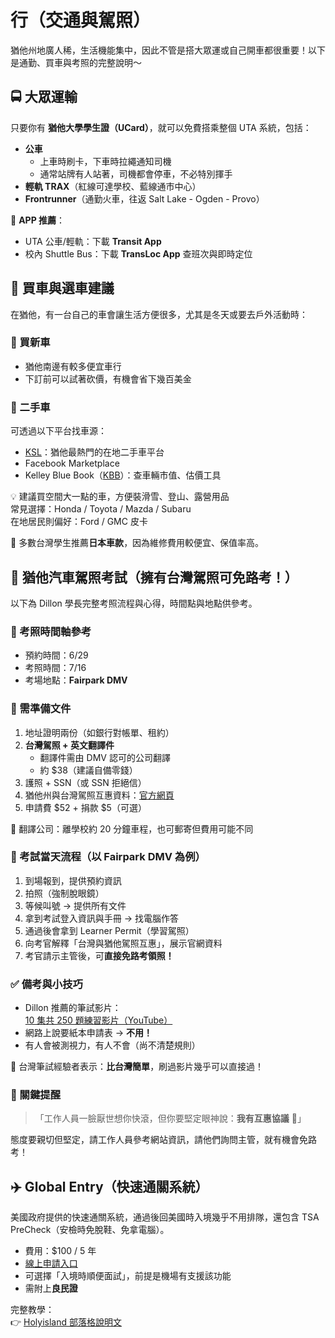 # 行（交通與駕照）

猶他州地廣人稀，生活機能集中，因此不管是搭大眾運或自己開車都很重要！以下是通勤、買車與考照的完整說明～

## 🚍 大眾運輸

只要你有 **猶他大學學生證（UCard）**，就可以免費搭乘整個 UTA 系統，包括：

- **公車**
  - 上車時刷卡，下車時拉繩通知司機
  - 通常站牌有人站著，司機都會停車，不必特別揮手
- **輕軌 TRAX**（紅線可達學校、藍線通市中心）
- **Frontrunner**（通勤火車，往返 Salt Lake - Ogden - Provo）

🚌 **APP 推薦**：
- UTA 公車/輕軌：下載 **Transit App**
- 校內 Shuttle Bus：下載 **TransLoc App** 查班次與即時定位

## 🚗 買車與選車建議

在猶他，有一台自己的車會讓生活方便很多，尤其是冬天或要去戶外活動時：

### 🚙 買新車
- 猶他南邊有較多便宜車行
- 下訂前可以試著砍價，有機會省下幾百美金

### 🚗 二手車
可透過以下平台找車源：
- [KSL](https://cars.ksl.com/)：猶他最熱門的在地二手車平台
- Facebook Marketplace
- Kelley Blue Book（[KBB](https://www.kbb.com/)）：查車輛市值、估價工具

💡 建議買空間大一點的車，方便裝滑雪、登山、露營用品  
常見選擇：Honda / Toyota / Mazda / Subaru  
在地居民則偏好：Ford / GMC 皮卡  

📌 多數台灣學生推薦**日本車款**，因為維修費用較便宜、保值率高。

## 🪪 猶他汽車駕照考試（擁有台灣駕照可免路考！）

以下為 Dillon 學長完整考照流程與心得，時間點與地點供參考。

### 📅 考照時間軸參考
- 預約時間：6/29
- 考照時間：7/16
- 考場地點：**Fairpark DMV**

### 📄 需準備文件
1. 地址證明兩份（如銀行對帳單、租約）
2. **台灣駕照 + 英文翻譯件**
   - 翻譯件需由 DMV 認可的公司翻譯
   - 約 $38（建議自備零錢）
3. 護照 + SSN（或 SSN 拒絕信）
4. 猶他州與台灣駕照互惠資料：[官方網頁](https://dld.utah.gov/foreign-license-reciprocity/)
5. 申請費 $52 + 捐款 $5（可選）

📌 翻譯公司：離學校約 20 分鐘車程，也可郵寄但費用可能不同

### 🧪 考試當天流程（以 Fairpark DMV 為例）

1. 到場報到，提供預約資訊
2. 拍照（強制脫眼鏡）
3. 等候叫號 → 提供所有文件
4. 拿到考試登入資訊與手冊 → 找電腦作答
5. 通過後會拿到 Learner Permit（學習駕照）
6. 向考官解釋「台灣與猶他駕照互惠」，展示官網資料
7. 考官請示主管後，可**直接免路考領照！**

### ✅ 備考與小技巧

- Dillon 推薦的筆試影片：  
  [10 集共 250 題練習影片（YouTube）](https://youtu.be/ddpddLT20AA?si=FTgqJOlT4oGmqiSC)
- 網路上說要紙本申請表 → **不用！**
- 有人會被測視力，有人不會（尚不清楚規則）

📝 台灣筆試經驗者表示：**比台灣簡單**，刷過影片幾乎可以直接過！

### 💪 關鍵提醒

> 「工作人員一臉厭世想你快滾，但你要堅定眼神說：**我有互惠協議** 🫡」

態度要親切但堅定，請工作人員參考網站資訊，請他們詢問主管，就有機會免路考！

## ✈️ Global Entry（快速通關系統）

美國政府提供的快速通關系統，通過後回美國時入境幾乎不用排隊，還包含 TSA PreCheck（安檢時免脫鞋、免拿電腦）。

- 費用：$100 / 5 年
- [線上申請入口](https://ttp.cbp.dhs.gov/)
- 可選擇「入境時順便面試」，前提是機場有支援該功能
- 需附上**良民證**

完整教學：  
👉 [Holyisland 部落格說明文](https://holyisland.blog/global-entry-and-tsa-precheck/)
